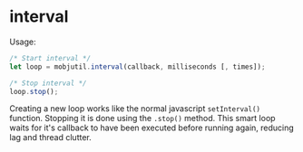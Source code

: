 # interval
Usage:
```javascript
/* Start interval */
let loop = mobjutil.interval(callback, milliseconds [, times]);

/* Stop interval */
loop.stop();
```
Creating a new loop works like the normal javascript `setInterval()` function. Stopping it is done using the `.stop()` method.
This smart loop waits for it's callback to have been executed before running again, reducing lag and thread clutter.